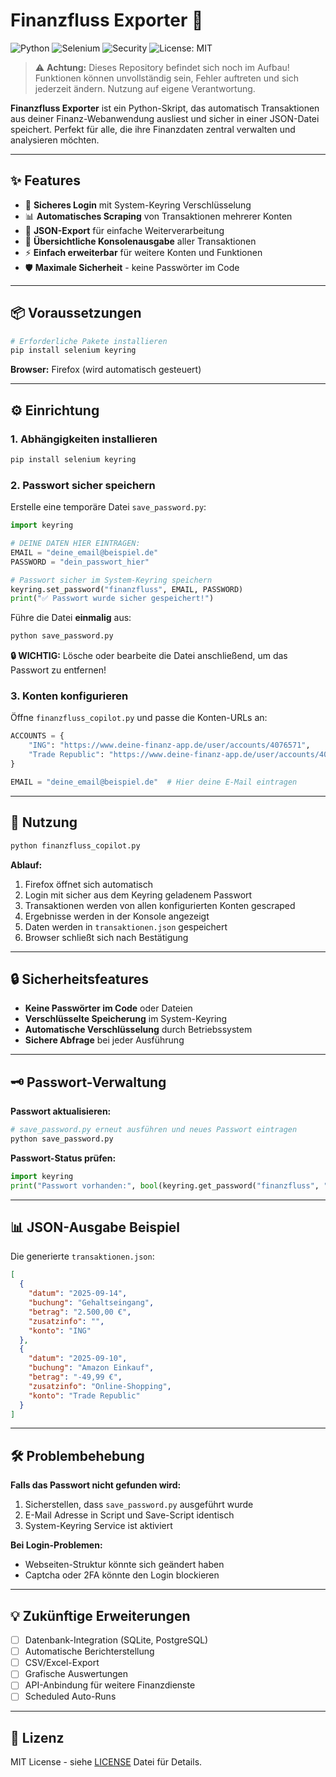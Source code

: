 # Finanzfluss Exporter 🚀

![Python](https://img.shields.io/badge/python-3.8%2B-blue)
![Selenium](https://img.shields.io/badge/selenium-supported-green)
![Security](https://img.shields.io/badge/security-encrypted-brightgreen)
![License: MIT](https://img.shields.io/badge/license-MIT-yellow)

> ⚠️ **Achtung:** Dieses Repository befindet sich noch im Aufbau! Funktionen können unvollständig sein, Fehler auftreten und sich jederzeit ändern. Nutzung auf eigene Verantwortung.

**Finanzfluss Exporter** ist ein Python-Skript, das automatisch Transaktionen aus deiner Finanz-Webanwendung ausliest und sicher in einer JSON-Datei speichert. Perfekt für alle, die ihre Finanzdaten zentral verwalten und analysieren möchten.

---

## ✨ Features

- 🔐 **Sicheres Login** mit System-Keyring Verschlüsselung
- 📊 **Automatisches Scraping** von Transaktionen mehrerer Konten
- 💾 **JSON-Export** für einfache Weiterverarbeitung
- 👀 **Übersichtliche Konsolenausgabe** aller Transaktionen
- ⚡ **Einfach erweiterbar** für weitere Konten und Funktionen
- 🛡️ **Maximale Sicherheit** - keine Passwörter im Code

---

## 📦 Voraussetzungen

```bash
# Erforderliche Pakete installieren
pip install selenium keyring
```

**Browser:** Firefox (wird automatisch gesteuert)

---

## ⚙️ Einrichtung

### 1. Abhängigkeiten installieren
```bash
pip install selenium keyring
```

### 2. Passwort sicher speichern
Erstelle eine temporäre Datei `save_password.py`:

```python
import keyring

# DEINE DATEN HIER EINTRAGEN:
EMAIL = "deine_email@beispiel.de"
PASSWORD = "dein_passwort_hier"

# Passwort sicher im System-Keyring speichern
keyring.set_password("finanzfluss", EMAIL, PASSWORD)
print("✅ Passwort wurde sicher gespeichert!")
```

Führe die Datei **einmalig** aus:
```bash
python save_password.py
```

**🔒 WICHTIG:** Lösche oder bearbeite die Datei anschließend, um das Passwort zu entfernen!

### 3. Konten konfigurieren
Öffne `finanzfluss_copilot.py` und passe die Konten-URLs an:

```python
ACCOUNTS = {
    "ING": "https://www.deine-finanz-app.de/user/accounts/4076571",
    "Trade Republic": "https://www.deine-finanz-app.de/user/accounts/4076579"
}

EMAIL = "deine_email@beispiel.de"  # Hier deine E-Mail eintragen
```

---

## 🚀 Nutzung

```bash
python finanzfluss_copilot.py
```

**Ablauf:**
1. Firefox öffnet sich automatisch
2. Login mit sicher aus dem Keyring geladenem Passwort
3. Transaktionen werden von allen konfigurierten Konten gescraped
4. Ergebnisse werden in der Konsole angezeigt
5. Daten werden in `transaktionen.json` gespeichert
6. Browser schließt sich nach Bestätigung

---

## 🔒 Sicherheitsfeatures

- **Keine Passwörter im Code** oder Dateien
- **Verschlüsselte Speicherung** im System-Keyring
- **Automatische Verschlüsselung** durch Betriebssystem
- **Sichere Abfrage** bei jeder Ausführung

---

## 🗝️ Passwort-Verwaltung

**Passwort aktualisieren:**
```bash
# save_password.py erneut ausführen und neues Passwort eintragen
python save_password.py
```

**Passwort-Status prüfen:**
```python
import keyring
print("Passwort vorhanden:", bool(keyring.get_password("finanzfluss", "deine_email@beispiel.de")))
```

---

## 📊 JSON-Ausgabe Beispiel

Die generierte `transaktionen.json`:

```json
[
  {
    "datum": "2025-09-14",
    "buchung": "Gehaltseingang",
    "betrag": "2.500,00 €",
    "zusatzinfo": "",
    "konto": "ING"
  },
  {
    "datum": "2025-09-10",
    "buchung": "Amazon Einkauf",
    "betrag": "-49,99 €",
    "zusatzinfo": "Online-Shopping",
    "konto": "Trade Republic"
  }
]
```

---

## 🛠️ Problembehebung

**Falls das Passwort nicht gefunden wird:**
1. Sicherstellen, dass `save_password.py` ausgeführt wurde
2. E-Mail Adresse in Script und Save-Script identisch
3. System-Keyring Service ist aktiviert

**Bei Login-Problemen:**
- Webseiten-Struktur könnte sich geändert haben
- Captcha oder 2FA könnte den Login blockieren

---

## 💡 Zukünftige Erweiterungen

- [ ] Datenbank-Integration (SQLite, PostgreSQL)
- [ ] Automatische Berichterstellung
- [ ] CSV/Excel-Export
- [ ] Grafische Auswertungen
- [ ] API-Anbindung für weitere Finanzdienste
- [ ] Scheduled Auto-Runs

---

## 📄 Lizenz

MIT License - siehe [LICENSE](LICENSE) Datei für Details.
